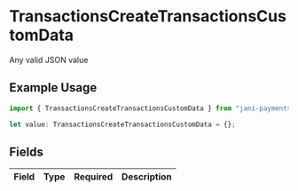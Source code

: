 # TransactionsCreateTransactionsCustomData

Any valid JSON value

## Example Usage

```typescript
import { TransactionsCreateTransactionsCustomData } from "jani-payments/models/operations";

let value: TransactionsCreateTransactionsCustomData = {};
```

## Fields

| Field       | Type        | Required    | Description |
| ----------- | ----------- | ----------- | ----------- |